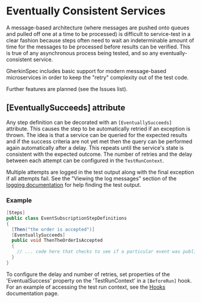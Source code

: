 # Eventually Consistent Services

A message-based architecture (where messages are pushed onto queues and pulled off one at a time to be processed) is difficult to service-test in a clear fashion because steps often need to wait an indeterminable amount of time for the messages to be processed before results can be verified.  This is true of any asynchronous process being tested, and so any eventually-consistent service.

GherkinSpec includes basic support for modern message-based microservices in order to keep the "retry" complexity out of the test code.

Further features are planned (see the Issues list).

## [EventuallySucceeds] attribute

Any step definition can be decorated with an `[EventuallySucceeds]` attribute.  This causes the step to be automatically retried if an exception is thrown.  The idea is that a service can be queried for the expected results and if the success criteria are not yet met then the query can be performed again automatically after a delay.  This repeats until the service's state is consistent with the expected outcome.  The number of retries and the delay between each attempt can be configured in the `TestRunContext`.

Multiple attempts are logged in the test output along with the final exception if all attempts fail.  See the "Viewing the log messages" section of the [logging documentation](Logging.md) for help finding the test output.

### Example

```csharp
[Steps]
public class EventSubscriptionStepDefinitions
{
  [Then("the order is accepted")]
  [EventuallySucceeds]
  public void ThenTheOrderIsAccepted
  {
    // ... code here that checks to see if a particular event was published, e.g. an OrderAccepted event.
  }
}
```

To configure the delay and number of retries, set properties of the 'EventualSuccess' property on the 'TestRunContext' in a `[BeforeRun]` hook.  For an example of accessing the test run context, see the [Hooks](Hooks.md) documentation page.